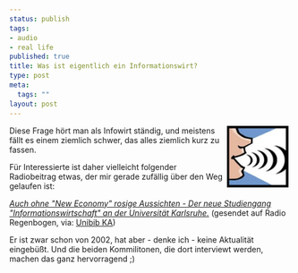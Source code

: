 ```yaml
--- 
status: publish
tags: 
- audio
- real life
published: true
title: Was ist eigentlich ein Informationswirt?
type: post
meta: 
  tags: ""
layout: post
---
```

<p><img width="110" height="110" border="0" hspace="5" align="right" src="/media/wp/allgemein/Sound-wave.serendipityThumb.jpg" alt=""  />Diese Frage hört man als Infowirt ständig, und meistens fällt es einem ziemlich schwer, das alles ziemlich kurz zu fassen.</p>

<p>Für Interessierte ist daher vielleicht folgender Radiobeitrag etwas, der mir gerade zufällig über den Weg gelaufen ist:</p>

<p><i><a target="_BLANK" href="http://digbib.ubka.uni-karlsruhe.de/diva/2002-323/" title="http://digbib.ubka.uni-karlsruhe.de/diva/2002-323/" onmouseover="window.status='http://digbib.ubka.uni-karlsruhe.de/diva/2002-323/';return true;" onmouseout="window.status='';return true;">Auch ohne "New Economy" rosige Aussichten - Der neue Studiengang "Informationswirtschaft" an der Universität Karlsruhe.</a></i> (gesendet auf Radio Regenbogen, via: <a target="_BLANK" href="http://www.ubka.uni-karlsruhe.de/diva/" title="http://www.ubka.uni-karlsruhe.de/diva/" onmouseover="window.status='http://www.ubka.uni-karlsruhe.de/diva/';return true;" onmouseout="window.status='';return true;">Unibib KA</a>)</p>

<p>Er ist zwar schon von 2002, hat aber - denke ich - keine Aktualität eingebüßt. Und die beiden Kommilitonen, die dort interviewt werden, machen das ganz hervorragend ;)</p>
